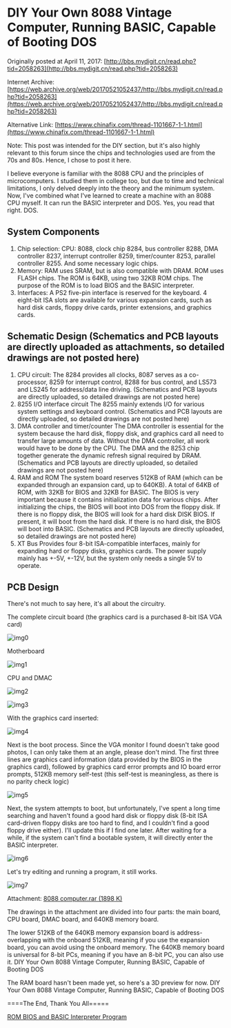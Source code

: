 # DIY Your Own 8088 Vintage Computer, Running BASIC, Capable of Booting DOS

Originally posted at April 11, 2017:
[http://bbs.mydigit.cn/read.php?tid=2058263](http://bbs.mydigit.cn/read.php?tid=2058263)

Internet Archive:
[https://web.archive.org/web/20170521052437/http://bbs.mydigit.cn/read.php?tid=2058263](https://web.archive.org/web/20170521052437/http://bbs.mydigit.cn/read.php?tid=2058263)

Alternative Link:
[https://www.chinafix.com/thread-1101667-1-1.html](https://www.chinafix.com/thread-1101667-1-1.html)

Note: This post was intended for the DIY section, but it's also highly relevant to this forum since the chips and technologies used are from the 70s and 80s. Hence, I chose to post it here.

I believe everyone is familiar with the 8088 CPU and the principles of microcomputers. I studied them in college too, but due to time and technical limitations, I only delved deeply into the theory and the minimum system. Now, I've combined what I've learned to create a machine with an 8088 CPU myself. It can run the BASIC interpreter and DOS. Yes, you read that right. DOS.

## System Components

1. Chip selection:
CPU: 8088, clock chip 8284, bus controller 8288, DMA controller 8237, interrupt controller 8259, timer/counter 8253, parallel controller 8255. And some necessary logic chips.
2. Memory:
RAM uses SRAM, but is also compatible with DRAM.
ROM uses FLASH chips. The ROM is 64KB, using two 32KB ROM chips. The purpose of the ROM is to load BIOS and the BASIC interpreter.
3. Interfaces:
A PS2 five-pin interface is reserved for the keyboard. 4 eight-bit ISA slots are available for various expansion cards, such as hard disk cards, floppy drive cards, printer extensions, and graphics cards.

## Schematic Design (Schematics and PCB layouts are directly uploaded as attachments, so detailed drawings are not posted here)

1. CPU circuit: The 8284 provides all clocks, 8087 serves as a co-processor, 8259 for interrupt control, 8288 for bus control, and LS573 and LS245 for address/data line driving.
(Schematics and PCB layouts are directly uploaded, so detailed drawings are not posted here)
2. 8255 I/O interface circuit
The 8255 mainly extends I/O for various system settings and keyboard control.
(Schematics and PCB layouts are directly uploaded, so detailed drawings are not posted here)
3. DMA controller and timer/counter
The DMA controller is essential for the system because the hard disk, floppy disk, and graphics card all need to transfer large amounts of data. Without the DMA controller, all work would have to be done by the CPU. The DMA and the 8253 chip together generate the dynamic refresh signal required by DRAM.
(Schematics and PCB layouts are directly uploaded, so detailed drawings are not posted here)
4. RAM and ROM
The system board reserves 512KB of RAM (which can be expanded through an expansion card, up to 640KB). A total of 64KB of ROM, with 32KB for BIOS and 32KB for BASIC.
The BIOS is very important because it contains initialization data for various chips. After initializing the chips, the BIOS will boot into DOS from the floppy disk. If there is no floppy disk, the BIOS will look for a hard disk DISK BIOS. If present, it will boot from the hard disk. If there is no hard disk, the BIOS will boot into BASIC.
(Schematics and PCB layouts are directly uploaded, so detailed drawings are not posted here)
5. XT Bus
Provides four 8-bit ISA-compatible interfaces, mainly for expanding hard or floppy disks, graphics cards.
The power supply mainly has +-5V, +-12V, but the system only needs a single 5V to operate.

## PCB Design

There's not much to say here, it's all about the circuitry.

The complete circuit board (the graphics card is a purchased 8-bit ISA VGA card)

![img0](images/20170411_00.jpg)

Motherboard

![img1](images/20170411_01.jpg)

CPU and DMAC

![img2](images/20170411_02.jpg)

![img3](images/20170411_03.jpg)

With the graphics card inserted:

![img4](images/20170411_04.jpg)

Next is the boot process. Since the VGA monitor I found doesn't take good photos, I can only take them at an angle, please don't mind.
The first three lines are graphics card information (data provided by the BIOS in the graphics card), followed by graphics card error prompts and IO board error prompts, 512KB memory self-test (this self-test is meaningless, as there is no parity check logic)

![img5](images/20170411_05.jpg)

Next, the system attempts to boot, but unfortunately, I've spent a long time searching and haven't found a good hard disk or floppy disk (8-bit ISA card-driven floppy disks are too hard to find, and I couldn't find a good floppy drive either). I'll update this if I find one later. After waiting for a while, if the system can't find a bootable system, it will directly enter the BASIC interpreter.

![img6](images/20170411_06.jpg)

Let's try editing and running a program, it still works.

![img7](images/20170411_07.jpg)

Attachment: [8088 computer.rar (1898 K) ](https://9game.oss-us-west-1.aliyuncs.com/book8088stories/files/20170411_8088_computer.rar)

The drawings in the attachment are divided into four parts: the main board, CPU board, DMAC board, and 640KB memory board.

The lower 512KB of the 640KB memory expansion board is address-overlapping with the onboard 512KB, meaning if you use the expansion board, you can avoid using the onboard memory.
The 640KB memory board is universal for 8-bit PCs, meaning if you have an 8-bit PC, you can also use it.
DIY Your Own 8088 Vintage Computer, Running BASIC, Capable of Booting DOS

The RAM board hasn't been made yet, so here's a 3D preview for now.
DIY Your Own 8088 Vintage Computer, Running BASIC, Capable of Booting DOS

====The End, Thank You All=====

[ROM BIOS and BASIC Interpreter Program](https://9game.oss-us-west-1.aliyuncs.com/book8088stories/files/20170411_rom_basic.rar)